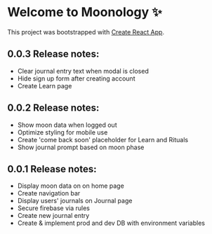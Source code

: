 # Welcome to Moonology ✨

This project was bootstrapped with [Create React App](https://github.com/facebook/create-react-app).
## 0.0.3 Release notes:
- Clear journal entry text when modal is closed
- Hide sign up form after creating account
- Create Learn page

## 0.0.2 Release notes:
- Show moon data when logged out
- Optimize styling for mobile use
- Create 'come back soon' placeholder for Learn and Rituals
- Show journal prompt based on moon phase

## 0.0.1 Release notes:
- Display moon data on on home page
- Create navigation bar
- Display users' journals on Journal page
- Secure firebase via rules
- Create new journal entry
- Create & implement prod and dev DB with environment variables





